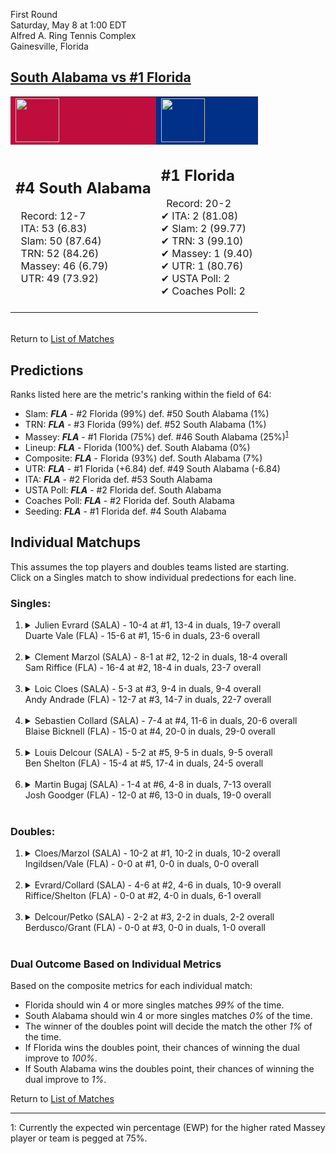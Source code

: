 First Round  
Saturday, May 8 at 1:00 EDT  
Alfred A. Ring Tennis Complex  
Gainesville, Florida  
## [South Alabama vs #1 Florida](https://www.ncaa.com/game/5833370)  

<table><tr style="background-color: #d9d9d9 !important"><td style="background-color: #BF0D3E !important"><img src="https://www.ncaa.com/sites/default/files/images/logos/schools/s/south-ala.70.png" width="70" height="70" /></td><td style="background-color: #003087 !important"><img src="https://www.ncaa.com/sites/default/files/images/logos/schools/f/florida.70.png" width="70" height="70" /></td></tr><tr>
<td>  

<h2>#4 South Alabama</h2>  
&nbsp; Record: 12-7<br>  
&nbsp; ITA: 53 (6.83)<br>  
&nbsp; Slam: 50 (87.64)<br>  
&nbsp; TRN: 52 (84.26)<br>  
&nbsp; Massey: 46 (6.79)<br>  
&nbsp; UTR: 49 (73.92)<br>  
<br>  

</td>
<td>  

<h2>#1 Florida</h2>  
&nbsp; Record: 20-2<br>  
&#10004; ITA: 2 (81.08)<br>  
&#10004; Slam: 2 (99.77)<br>  
&#10004; TRN: 3 (99.10)<br>  
&#10004; Massey: 1 (9.40)<br>  
&#10004; UTR: 1 (80.76)<br>  
&#10004; USTA Poll: 2<br>  
&#10004; Coaches Poll: 2<br>  
<br>  

</td>
</tr></table>  


<br>Return to [List of Matches](../index.md)  

## Predictions  

Ranks listed here are the metric's ranking within the field of 64:  
- Slam: ***FLA*** - #2 Florida (99%) def. #50 South Alabama (1%)  
- TRN: ***FLA*** - #3 Florida (99%) def. #52 South Alabama (1%)  
- Massey: ***FLA*** - #1 Florida (75%) def. #46 South Alabama (25%)<sup>[1](#footnote1)</sup>  
- Lineup: ***FLA*** - Florida (100%) def. South Alabama (0%)  
- Composite: ***FLA*** - Florida (93%) def. South Alabama (7%)  
- UTR: ***FLA*** - #1 Florida (+6.84) def. #49 South Alabama (-6.84)  
- ITA: ***FLA*** - #2 Florida def. #53 South Alabama  
- USTA Poll: ***FLA*** - #2 Florida def. South Alabama  
- Coaches Poll: ***FLA*** - #2 Florida def. South Alabama  
- Seeding: ***FLA*** - #1 Florida def. #4 South Alabama  

## Individual Matchups  
This assumes the top players and doubles teams listed are starting.  
Click on a Singles match to show individual predections for each line.  

### Singles:  

<ol>
<li><details>
<summary markdown="span">Julien Evrard (SALA) - 10-4 at #1, 13-4 in duals, 19-7 overall<br>Duarte Vale (FLA) - 15-6 at #1, 15-6 in duals, 23-6 overall</summary>
<h4>Predictions</h4><ul>
<li>Slam: <b><i>FLA</i></b> - Vale (92%) def. Evrard (8%)</li>  
<li>TRN: <b><i>FLA</i></b> - Vale (92%) def. Evrard (8%)</li>  
<li>Massey: <b><i>FLA</i></b> - Vale (75%) def. Evrard (25%)<sup><a href="#footnote1">1</a></sup></li>  
<li>UTR: <b><i>FLA</i></b> - Vale (90%) def. Evrard (10%)</li>  
<li>Composite: <b><i>FLA</i></b> - Vale (87%) def. Evrard (13%)</li>  
<li>ITA: <b><i>FLA</i></b> - Vale (54.01) def. Evrard (8.29)</li>  
</ul>
</details>&nbsp;</li>
<li><details>
<summary markdown="span">Clement Marzol (SALA) - 8-1 at #2, 12-2 in duals, 18-4 overall<br>Sam Riffice (FLA) - 16-4 at #2, 18-4 in duals, 23-7 overall</summary>
<h4>Predictions</h4><ul>
<li>Slam: <b><i>FLA</i></b> - Riffice (90%) def. Marzol (10%)</li>  
<li>TRN: <b><i>FLA</i></b> - Riffice (92%) def. Marzol (8%)</li>  
<li>Massey: <b><i>FLA</i></b> - Riffice (75%) def. Marzol (25%)<sup><a href="#footnote1">1</a></sup></li>  
<li>UTR: <b><i>FLA</i></b> - Riffice (92%) def. Marzol (8%)</li>  
<li>Composite: <b><i>FLA</i></b> - Riffice (87%) def. Marzol (13%)</li>  
<li>ITA: <b><i>FLA</i></b> - Riffice (49.68) def. Marzol (8.12)</li>  
</ul>
</details>&nbsp;</li>
<li><details>
<summary markdown="span">Loic Cloes (SALA) - 5-3 at #3, 9-4 in duals, 9-4 overall<br>Andy Andrade (FLA) - 12-7 at #3, 14-7 in duals, 22-7 overall</summary>
<h4>Predictions</h4><ul>
<li>Slam: <b><i>FLA</i></b> - Andrade (93%) def. Cloes (7%)</li>  
<li>TRN: <b><i>FLA</i></b> - Andrade (96%) def. Cloes (4%)</li>  
<li>Massey: <b><i>FLA</i></b> - Andrade (75%) def. Cloes (25%)<sup><a href="#footnote1">1</a></sup></li>  
<li>UTR: <b><i>FLA</i></b> - Andrade (94%) def. Cloes (6%)</li>  
<li>Composite: <b><i>FLA</i></b> - Andrade (90%) def. Cloes (10%)</li>  
<li>ITA: <b><i>FLA</i></b> - Andrade (32.71) def. Cloes (2.46)</li>  
</ul>
</details>&nbsp;</li>
<li><details>
<summary markdown="span">Sebastien Collard (SALA) - 7-4 at #4, 11-6 in duals, 20-6 overall<br>Blaise Bicknell (FLA) - 15-0 at #4, 20-0 in duals, 29-0 overall</summary>
<h4>Predictions</h4><ul>
<li>Slam: <b><i>FLA</i></b> - Bicknell (94%) def. Collard (6%)</li>  
<li>TRN: <b><i>FLA</i></b> - Bicknell (98%) def. Collard (2%)</li>  
<li>Massey: <b><i>FLA</i></b> - Bicknell (75%) def. Collard (25%)<sup><a href="#footnote1">1</a></sup></li>  
<li>UTR: <b><i>FLA</i></b> - Bicknell (94%) def. Collard (6%)</li>  
<li>Composite: <b><i>FLA</i></b> - Bicknell (90%) def. Collard (10%)</li>  
<li>ITA: <b><i>FLA</i></b> - Bicknell (15.89) def. Collard (2.43)</li>  
</ul>
</details>&nbsp;</li>
<li><details>
<summary markdown="span">Louis Delcour (SALA) - 5-2 at #5, 9-5 in duals, 9-5 overall<br>Ben Shelton (FLA) - 15-4 at #5, 17-4 in duals, 24-5 overall</summary>
<h4>Predictions</h4><ul>
<li>Slam: <b><i>FLA</i></b> - Shelton (96%) def. Delcour (4%)</li>  
<li>TRN: <b><i>FLA</i></b> - Shelton (98%) def. Delcour (2%)</li>  
<li>Massey: <b><i>FLA</i></b> - Shelton (75%) def. Delcour (25%)<sup><a href="#footnote1">1</a></sup></li>  
<li>UTR: <b><i>FLA</i></b> - Shelton (96%) def. Delcour (4%)</li>  
<li>Composite: <b><i>FLA</i></b> - Shelton (91%) def. Delcour (9%)</li>  
<li>ITA: <b><i>FLA</i></b> - Shelton (3.20) def. Delcour (2.17)</li>  
</ul>
</details>&nbsp;</li>
<li><details>
<summary markdown="span">Martin Bugaj (SALA) - 1-4 at #6, 4-8 in duals, 7-13 overall<br>Josh Goodger (FLA) - 12-0 at #6, 13-0 in duals, 19-0 overall</summary>
<h4>Predictions</h4><ul>
<li>Slam: <b><i>FLA</i></b> - Goodger (99%) def. Bugaj (1%)</li>  
<li>TRN: <b><i>FLA</i></b> - Goodger (99%) def. Bugaj (1%)</li>  
<li>Massey: <b><i>FLA</i></b> - Goodger (75%) def. Bugaj (25%)<sup><a href="#footnote1">1</a></sup></li>  
<li>UTR: <b><i>FLA</i></b> - Goodger (98%) def. Bugaj (2%)</li>  
<li>Composite: <b><i>FLA</i></b> - Goodger (93%) def. Bugaj (7%)</li>  
<li>ITA: <b><i>FLA</i></b> - Goodger (8.31) def. Bugaj (0.00)</li>  
</ul>
</details>&nbsp;</li>
</ol>

### Doubles:  

<ol>
<li><details>
<summary markdown="span">Cloes/Marzol (SALA) - 10-2 at #1, 10-2 in duals, 10-2 overall<br>Ingildsen/Vale (FLA) - 0-0 at #1, 0-0 in duals, 0-0 overall</summary>
<br>Sorry, we don't have any metrics for this match
</details>&nbsp;</li>
<li><details>
<summary markdown="span">Evrard/Collard (SALA) - 4-6 at #2, 4-6 in duals, 10-9 overall<br>Riffice/Shelton (FLA) - 0-0 at #2, 4-0 in duals, 6-1 overall</summary>
<br>Sorry, we don't have any metrics for this match
</details>&nbsp;</li>
<li><details>
<summary markdown="span">Delcour/Petko (SALA) - 2-2 at #3, 2-2 in duals, 2-2 overall<br>Berdusco/Grant (FLA) - 0-0 at #3, 0-0 in duals, 1-0 overall</summary>
<br>Sorry, we don't have any metrics for this match
</details>&nbsp;</li>
</ol>

### Dual Outcome Based on Individual Metrics  
  
Based on the composite metrics for each individual match:  
- Florida should win 4 or more singles matches _99%_ of the time.  
- South Alabama should win 4 or more singles matches _0%_ of the time.  
- The winner of the doubles point will decide the match the other _1%_ of the time.  
- If Florida wins the doubles point, their chances of winning the dual improve to _100%_.  
- If South Alabama wins the doubles point, their chances of winning the dual improve to _1%_.  
  
Return to [List of Matches](../index.md)  
  
------
<a name="footnote1">1</a>: Currently the expected win percentage (EWP) for the higher rated Massey player or team is pegged at 75%.

